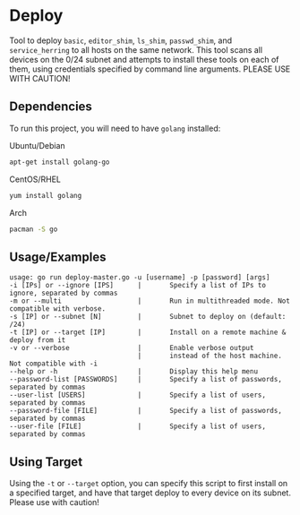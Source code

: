 # Deploy

Tool to deploy `basic`, `editor_shim`, `ls_shim`, `passwd_shim`, and `service_herring`
to all hosts on the same network. This tool scans all devices on the 0/24 subnet and attempts
to install these tools on each of them, using credentials specified by command line arguments. PLEASE USE WITH CAUTION!
## Dependencies

To run this project, you will need to have `golang` installed:

Ubuntu/Debian
```bash
apt-get install golang-go
```
CentOS/RHEL
```bash
yum install golang
```
Arch
```bash
pacman -S go
```
## Usage/Examples

```
usage: go run deploy-master.go -u [username] -p [password] [args]
-i [IPs] or --ignore [IPS]      |       Specify a list of IPs to ignore, separated by commas
-m or --multi                   |       Run in multithreaded mode. Not compatible with verbose.
-s [IP] or --subnet [N]         |       Subnet to deploy on (default: /24)
-t [IP] or --target [IP]        |       Install on a remote machine & deploy from it
-v or --verbose                 |       Enable verbose output
                                |       instead of the host machine. Not compatible with -i
--help or -h                    |       Display this help menu
--password-list [PASSWORDS]     |       Specify a list of passwords, separated by commas
--user-list [USERS]             |       Specify a list of users, separated by commas
--password-file [FILE]          |       Specify a list of passwords, separated by commas
--user-file [FILE]              |       Specify a list of users, separated by commas
```
## Using Target

Using the `-t` or `--target` option, you can specify this script to first install on a specified target,
and have that target deploy to every device on its subnet. Please use with caution!